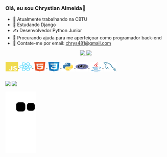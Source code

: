 ### Olá, eu sou Chrystian Almeida👋

- 🔭 Atualmente trabalhando na CBTU
- 🌱 Estudando Django
- ✍ Desenvolvedor Python Junior 
- 👯 Procurando ajuda para me aperfeiçoar como programador back-end
- 🤔 Contate-me por email: chrys481@gmail.com

<div align="center">
  <a href="https://github.com/chrys48116">
  <img height="190em" src="https://github-readme-stats.vercel.app/api?username=chrys48116&show_icons=true&theme=blue-green&include_all_commits=true&count_private=true"/>
  <img height="190em" src="https://github-readme-stats.vercel.app/api/top-langs/?username=chrys48116&layout=compact&langs_count=7&theme=blue-green"/>
</div>

  <div style="display: inline_block"><br>
  <img align="center" alt="Chrys-Js" height="30" width="40" src="https://raw.githubusercontent.com/devicons/devicon/master/icons/javascript/javascript-plain.svg">
  <img align="center" alt="Chrys-React" height="30" width="40" src="https://raw.githubusercontent.com/devicons/devicon/master/icons/react/react-original.svg">
  <img align="center" alt="Chrys-HTML" height="30" width="40" src="https://raw.githubusercontent.com/devicons/devicon/master/icons/html5/html5-original.svg">
  <img align="center" alt="Chrys-CSS" height="30" width="40" src="https://raw.githubusercontent.com/devicons/devicon/master/icons/css3/css3-original.svg">
  <img align="center" alt="Chrys-Python" height="30" width="40" src="https://raw.githubusercontent.com/devicons/devicon/master/icons/python/python-original.svg">
  <img align="center" alt="Chrys-PHP" height="30" width="40" src="https://raw.githubusercontent.com/devicons/devicon/master/icons/php/php-original.svg">
  <img align="center" alt="Chrys-Java" height="30" width="40" src="https://raw.githubusercontent.com/devicons/devicon/master/icons/java/java-original.svg">
  <img align="center" alt="Chrys-Mysql" height="30" width="40" src="https://raw.githubusercontent.com/devicons/devicon/master/icons/mysql/mysql-original.svg">
</div>
  
  ##
  <div>
  <a href="https://www.linkedin.com/in/chrystian-almeida-b8a6a5191/" target="_blank"><img src="https://img.shields.io/badge/-LinkedIn-%230077B5?style=for-the-badge&logo=linkedin&logoColor=white" target="_blank"></a>
  <a href = "mailto:contatochrys481@gmail.com"><img src="https://img.shields.io/badge/-Gmail-%23333?style=for-the-badge&logo=gmail&logoColor=white" target="_blank"></a>
  </div>

  ![Snake animation](https://github.com/chrys48116/chrys48116/blob/output/github-contribution-grid-snake.svg)
